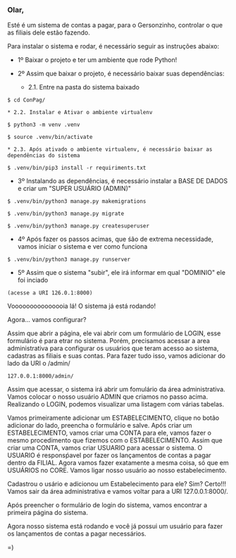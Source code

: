 ### Olar, 

Esté é um sistema de contas a pagar, para o Gersonzinho, controlar o que as filiais dele estão fazendo.

Para instalar o sistema e rodar, é necessário seguir as instruções abaixo:

* 1º Baixar o projeto e ter um ambiente que rode Python!

* 2º Assim que baixar o projeto, é necessário baixar suas dependências:

	* 2.1. Entre na pasta do sistema baixado

`$ cd ConPag/`

	* 2.2. Instalar e Ativar o ambiente virtualenv

`$ python3 -m venv .venv`

`$ source .venv/bin/activate`

	* 2.3. Após ativado o ambiente virtualenv, é necessário baixar as dependências do sistema

`$ .venv/bin/pip3 install -r requiriments.txt`

* 3º Instalando as dependências, é necessário instalar a BASE DE DADOS e criar um "SUPER USUÁRIO (ADMIN)"

`$ .venv/bin/python3 manage.py makemigrations`

`$ .venv/bin/python3 manage.py migrate`

`$ .venv/bin/python3 manage.py createsuperuser`

* 4º Após fazer os passos acimas, que śão de extrema necessidade, vamos iniciar o sistema e ver como funciona

`$ .venv/bin/python3 manage.py runserver`

* 5º Assim que o sistema "subir", ele irá informar em qual "DOMINIO" ele foi inciado

`(acesse a URI 126.0.1:8000)`

Vooooooooooooooia lá! O sistema já está rodando! 

Agora... vamos configurar?

Assim que abrir a página, ele vai abrir com um formulário de LOGIN, esse formulário é para etrar no sistema. Porém, precisamos
acessar a area administrativa para configurar os usuários que teram acesso ao sistema, cadastras as filiais e suas contas.
Para fazer tudo isso, vamos adicionar do lado da URI o /admin/ 

`127.0.0.1:8000/admin/`

Assim que acessar, o sistema irá abrir um fomulário da área administrativa. Vamos colocar o nosso usuário ADMIN que criamos no passo acima.
Realizando o LOGIN, podemos visualizar uma listagem com várias tabelas.


Vamos primeiramente adicionar um ESTABELECIMENTO, clique no botão adicionar do lado, preencha o formulário e salve.
Após criar um ESTABELECIMENTO, vamos criar uma CONTA para ele, vamos fazer o mesmo procedimento que fizemos com o ESTABELECIMENTO.
Assim que criar uma CONTA, vamos criar USUARIO para acessar o sistema.
O USUARIO é responsṕavel por fazer os lançamentos de contas a pagar dentro da FILIAL.
Agora vamos fazer exatamente a mesma coisa, só que em USUÁRIOS no CORE. Vamos ligar nosso usuário ao nosso estabelecimento.

Cadastrou o usário e adicionou um Estabelecimento para ele? Sim? Certo!!!
Vamos sair da área administrativa e vamos voltar para a URI 127.0.0.1:8000/.

Após preencher o formulário de login do sistema, vamos encontrar a primeira página do sistema.


Agora nosso sistema está rodando e você já possui um usuário para fazer os lançamentos de contas a pagar necessários.

=)